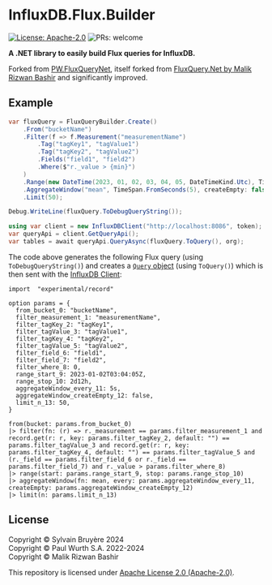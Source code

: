 # InfluxDB.Flux.Builder

[![License: Apache-2.0](https://img.shields.io/badge/License-Apache--2.0-blue.svg)](/LICENSE)
![PRs: welcome](https://img.shields.io/badge/PRs-welcome-brightgreen.svg)

**A .NET library to easily build Flux queries for InfluxDB.**

Forked from [PW.FluxQueryNet](https://github.com/paul-wurth/PW.FluxQueryNet), itself forked from [FluxQuery.Net by Malik Rizwan Bashir](https://github.com/MalikRizwanBashir/FluxQuery.Net) and significantly improved.


## Example

```csharp
var fluxQuery = FluxQueryBuilder.Create()
    .From("bucketName")
    .Filter(f => f.Measurement("measurementName")
        .Tag("tagKey1", "tagValue1")
        .Tag("tagKey2", "tagValue2")
        .Fields("field1", "field2")
        .Where($"r._value > {min}")
    )
    .Range(new DateTime(2023, 01, 02, 03, 04, 05, DateTimeKind.Utc), TimeSpan.FromDays(2.5))
    .AggregateWindow("mean", TimeSpan.FromSeconds(5), createEmpty: false)
    .Limit(50);

Debug.WriteLine(fluxQuery.ToDebugQueryString());

using var client = new InfluxDBClient("http://localhost:8086", token);
var queryApi = client.GetQueryApi();
var tables = await queryApi.QueryAsync(fluxQuery.ToQuery(), org);
```

The code above generates the following Flux query (using `ToDebugQueryString()`) and
creates a [`Query` object](https://influxdata.github.io/influxdb-client-csharp/api/InfluxDB.Client.Api.Domain.Query.html) (using `ToQuery()`)
which is then sent with the [InfluxDB Client](https://github.com/influxdata/influxdb-client-csharp):
```flux
import  "experimental/record"

option params = {
  from_bucket_0: "bucketName",
  filter_measurement_1: "measurementName",
  filter_tagKey_2: "tagKey1",
  filter_tagValue_3: "tagValue1",
  filter_tagKey_4: "tagKey2",
  filter_tagValue_5: "tagValue2",
  filter_field_6: "field1",
  filter_field_7: "field2",
  filter_where_8: 0,
  range_start_9: 2023-01-02T03:04:05Z,
  range_stop_10: 2d12h,
  aggregateWindow_every_11: 5s,
  aggregateWindow_createEmpty_12: false,
  limit_n_13: 50,
}

from(bucket: params.from_bucket_0)
|> filter(fn: (r) => r._measurement == params.filter_measurement_1 and record.get(r: r, key: params.filter_tagKey_2, default: "") == params.filter_tagValue_3 and record.get(r: r, key: params.filter_tagKey_4, default: "") == params.filter_tagValue_5 and (r._field == params.filter_field_6 or r._field == params.filter_field_7) and r._value > params.filter_where_8)
|> range(start: params.range_start_9, stop: params.range_stop_10)
|> aggregateWindow(fn: mean, every: params.aggregateWindow_every_11, createEmpty: params.aggregateWindow_createEmpty_12)
|> limit(n: params.limit_n_13)
```


## License

Copyright © Sylvain Bruyère 2024\
Copyright © Paul Wurth S.A. 2022-2024\
Copyright © Malik Rizwan Bashir

This repository is licensed under [Apache License 2.0 (Apache-2.0)](/LICENSE).